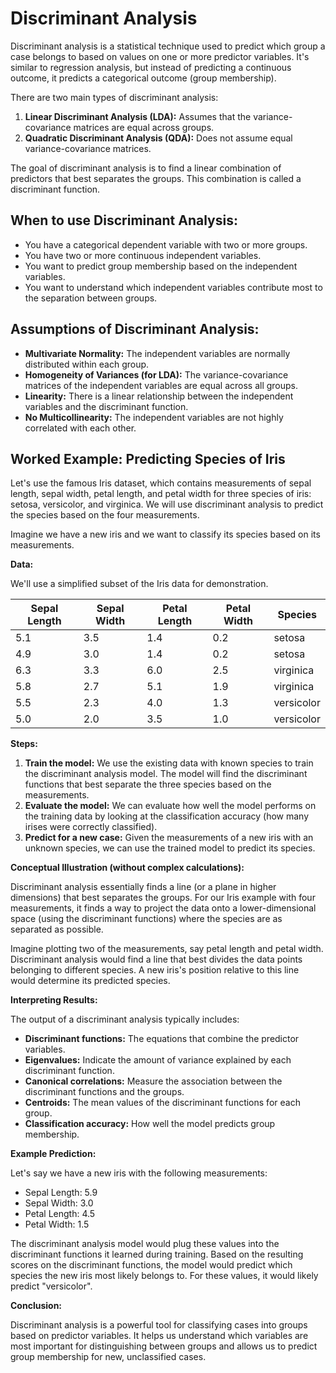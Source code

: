 # Discriminant Analysis

Discriminant analysis is a statistical technique used to predict which group a case belongs to based on values on one or more predictor variables. It's similar to regression analysis, but instead of predicting a continuous outcome, it predicts a categorical outcome (group membership).

There are two main types of discriminant analysis:

1.  **Linear Discriminant Analysis (LDA):** Assumes that the variance-covariance matrices are equal across groups.
2.  **Quadratic Discriminant Analysis (QDA):** Does not assume equal variance-covariance matrices.

The goal of discriminant analysis is to find a linear combination of predictors that best separates the groups. This combination is called a discriminant function.

## When to use Discriminant Analysis:

*   You have a categorical dependent variable with two or more groups.
*   You have two or more continuous independent variables.
*   You want to predict group membership based on the independent variables.
*   You want to understand which independent variables contribute most to the separation between groups.

## Assumptions of Discriminant Analysis:

*   **Multivariate Normality:** The independent variables are normally distributed within each group.
*   **Homogeneity of Variances (for LDA):** The variance-covariance matrices of the independent variables are equal across all groups.
*   **Linearity:** There is a linear relationship between the independent variables and the discriminant function.
*   **No Multicollinearity:** The independent variables are not highly correlated with each other.

## Worked Example: Predicting Species of Iris

Let's use the famous Iris dataset, which contains measurements of sepal length, sepal width, petal length, and petal width for three species of iris: setosa, versicolor, and virginica. We will use discriminant analysis to predict the species based on the four measurements.

Imagine we have a new iris and we want to classify its species based on its measurements.

**Data:**

We'll use a simplified subset of the Iris data for demonstration.

| Sepal Length | Sepal Width | Petal Length | Petal Width | Species     |
|--------------|-------------|--------------|-------------|-------------|
| 5.1          | 3.5         | 1.4          | 0.2         | setosa      |
| 4.9          | 3.0         | 1.4          | 0.2         | setosa      |
| 6.3          | 3.3         | 6.0          | 2.5         | virginica   |
| 5.8          | 2.7         | 5.1          | 1.9         | virginica   |
| 5.5          | 2.3         | 4.0          | 1.3         | versicolor  |
| 5.0          | 2.0         | 3.5          | 1.0         | versicolor  |

**Steps:**

1.  **Train the model:** We use the existing data with known species to train the discriminant analysis model. The model will find the discriminant functions that best separate the three species based on the measurements.
2.  **Evaluate the model:** We can evaluate how well the model performs on the training data by looking at the classification accuracy (how many irises were correctly classified).
3.  **Predict for a new case:** Given the measurements of a new iris with an unknown species, we can use the trained model to predict its species.

**Conceptual Illustration (without complex calculations):**

Discriminant analysis essentially finds a line (or a plane in higher dimensions) that best separates the groups. For our Iris example with four measurements, it finds a way to project the data onto a lower-dimensional space (using the discriminant functions) where the species are as separated as possible.

Imagine plotting two of the measurements, say petal length and petal width. Discriminant analysis would find a line that best divides the data points belonging to different species. A new iris's position relative to this line would determine its predicted species.

**Interpreting Results:**

The output of a discriminant analysis typically includes:

*   **Discriminant functions:** The equations that combine the predictor variables.
*   **Eigenvalues:** Indicate the amount of variance explained by each discriminant function.
*   **Canonical correlations:** Measure the association between the discriminant functions and the groups.
*   **Centroids:** The mean values of the discriminant functions for each group.
*   **Classification accuracy:** How well the model predicts group membership.

**Example Prediction:**

Let's say we have a new iris with the following measurements:

*   Sepal Length: 5.9
*   Sepal Width: 3.0
*   Petal Length: 4.5
*   Petal Width: 1.5

The discriminant analysis model would plug these values into the discriminant functions it learned during training. Based on the resulting scores on the discriminant functions, the model would predict which species the new iris most likely belongs to. For these values, it would likely predict "versicolor".

**Conclusion:**

Discriminant analysis is a powerful tool for classifying cases into groups based on predictor variables. It helps us understand which variables are most important for distinguishing between groups and allows us to predict group membership for new, unclassified cases.